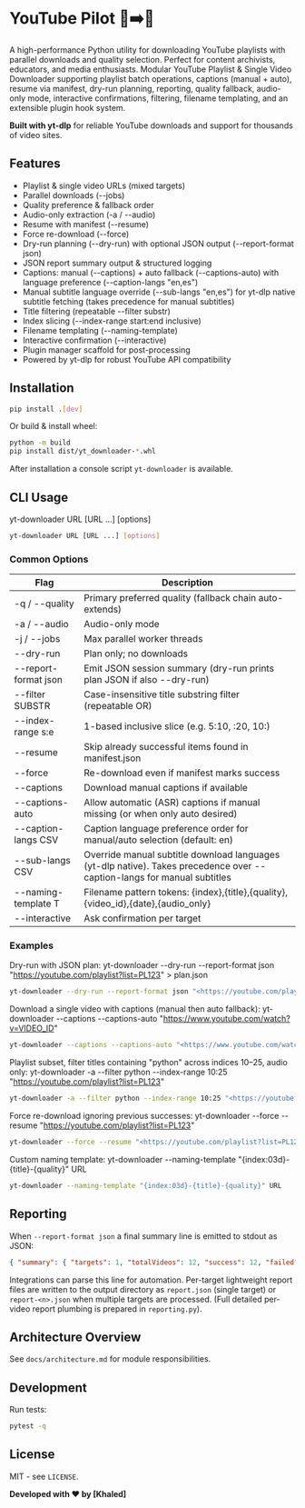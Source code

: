 # YouTube Pilot 🎥➡️📁

A high-performance Python utility for downloading YouTube playlists with parallel downloads and quality selection. Perfect for content archivists, educators, and media enthusiasts.
Modular YouTube Playlist & Single Video Downloader supporting playlist batch operations, captions (manual + auto), resume via manifest, dry-run planning, reporting, quality fallback, audio-only mode, interactive confirmations, filtering, filename templating, and an extensible plugin hook system.

**Built with yt-dlp** for reliable YouTube downloads and support for thousands of video sites.

## Features

- Playlist & single video URLs (mixed targets)
- Parallel downloads (--jobs)
- Quality preference & fallback order
- Audio-only extraction (-a / --audio)
- Resume with manifest (--resume)
- Force re-download (--force)
- Dry-run planning (--dry-run) with optional JSON output (--report-format json)
- JSON report summary output & structured logging
- Captions: manual (--captions) + auto fallback (--captions-auto) with language preference (--caption-langs "en,es")
- Manual subtitle language override (--sub-langs "en,es") for yt-dlp native subtitle fetching (takes precedence for manual subtitles)
- Title filtering (repeatable --filter substr)
- Index slicing (--index-range start:end inclusive)
- Filename templating (--naming-template)
- Interactive confirmation (--interactive)
- Plugin manager scaffold for post-processing
- Powered by yt-dlp for robust YouTube API compatibility

## Installation

```bash
pip install .[dev]
```

Or build & install wheel:

```bash
python -m build
pip install dist/yt_downloader-*.whl
```

After installation a console script `yt-downloader` is available.

## CLI Usage

yt-downloader URL [URL ...] [options]

```bash
yt-downloader URL [URL ...] [options]
```

### Common Options

| Flag                 | Description                                                                                                             |
| -------------------- | ----------------------------------------------------------------------------------------------------------------------- |
| -q / --quality       | Primary preferred quality (fallback chain auto-extends)                                                                 |
| -a / --audio         | Audio-only mode                                                                                                         |
| -j / --jobs          | Max parallel worker threads                                                                                             |
| --dry-run            | Plan only; no downloads                                                                                                 |
| --report-format json | Emit JSON session summary (dry-run prints plan JSON if also --dry-run)                                                  |
| --filter SUBSTR      | Case-insensitive title substring filter (repeatable OR)                                                                 |
| --index-range s:e    | 1-based inclusive slice (e.g. 5:10, :20, 10:)                                                                           |
| --resume             | Skip already successful items found in manifest.json                                                                    |
| --force              | Re-download even if manifest marks success                                                                              |
| --captions           | Download manual captions if available                                                                                   |
| --captions-auto      | Allow automatic (ASR) captions if manual missing (or when only auto desired)                                            |
| --caption-langs CSV  | Caption language preference order for manual/auto selection (default: en)                                               |
| --sub-langs CSV      | Override manual subtitle download languages (yt-dlp native). Takes precedence over --caption-langs for manual subtitles |
| --naming-template T  | Filename pattern tokens: {index},{title},{quality},{video_id},{date},{audio_only}                                       |
| --interactive        | Ask confirmation per target                                                                                             |

### Examples

Dry-run with JSON plan:
yt-downloader --dry-run --report-format json "https://youtube.com/playlist?list=PL123" > plan.json

```bash
yt-downloader --dry-run --report-format json "<https://youtube.com/playlist?list=PL123>" > plan.json
```

Download a single video with captions (manual then auto fallback):
yt-downloader --captions --captions-auto "https://www.youtube.com/watch?v=VIDEO_ID"

```bash
yt-downloader --captions --captions-auto "<https://www.youtube.com/watch?v=VIDEO_ID>"
```

Playlist subset, filter titles containing "python" across indices 10–25, audio only:
yt-downloader -a --filter python --index-range 10:25 "https://youtube.com/playlist?list=PL123"

```bash
yt-downloader -a --filter python --index-range 10:25 "<https://youtube.com/playlist?list=PL123>"
```

Force re-download ignoring previous successes:
yt-downloader --force --resume "https://youtube.com/playlist?list=PL123"

```bash
yt-downloader --force --resume "<https://youtube.com/playlist?list=PL123>"
```

Custom naming template:
yt-downloader --naming-template "{index:03d}-{title}-{quality}" URL

```bash
yt-downloader --naming-template "{index:03d}-{title}-{quality}" URL
```

## Reporting

When `--report-format json` a final summary line is emitted to stdout as JSON:

```json
{ "summary": { "targets": 1, "totalVideos": 12, "success": 12, "failed": 0 } }
```

Integrations can parse this line for automation. Per-target lightweight report files are written to the output directory as `report.json` (single target) or `report-<n>.json` when multiple targets are processed.
(Full detailed per-video report plumbing is prepared in `reporting.py`).

## Architecture Overview

See `docs/architecture.md` for module responsibilities.

## Development

Run tests:

```bash
pytest -q
```

## License

MIT - see `LICENSE`.

**Developed with ❤️ by [Khaled]**
